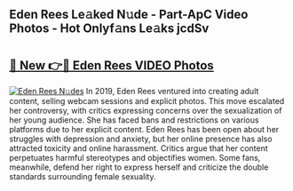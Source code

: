 ## Eden Rees Le𝚊ked N𝚞de - Part-ApC Video Photos - Hot Onlyf𝚊ns Le𝚊ks jcdSv

# <h2><a href="http://ac39252.deff.icu/?id=Eden+Rees">🔗 New 👉🔴 Eden Rees VIDEO Photos</a></h2>

[![Eden Rees N𝚞des](https://i.imgur.com/rIISA9y.gif)](http://ac39252.deff.icu/?id=Eden+Rees)
In 2019, Eden Rees ventured into creating adult content, selling webcam sessions and explicit photos. This move escalated her controversy, with critics expressing concerns over the sexualization of her young audience. She has faced bans and restrictions on various platforms due to her explicit content. Eden Rees has been open about her struggles with depression and anxiety, but her online presence has also attracted toxicity and online harassment. Critics argue that her content perpetuates harmful stereotypes and objectifies women. Some fans, meanwhile, defend her right to express herself and criticize the double standards surrounding female sexuality.
